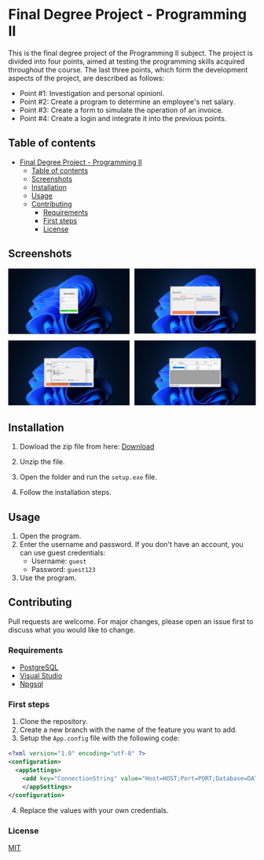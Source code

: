 # Final Degree Project - Programming II

This is the final degree project of the Programming II subject. The project is divided into four points, aimed at testing the programming skills acquired throughout the course. The last three points, which form the development aspects of the project, are described as follows:

- Point #1: Investigation and personal opinionl.
- Point #2: Create a program to determine an employee's net salary.
- Point #3: Create a form to simulate the operation of an invoice.
- Point #4: Create a login and integrate it into the previous points.

## Table of contents

- [Final Degree Project - Programming II](#final-degree-project---programming-ii)
  - [Table of contents](#table-of-contents)
  - [Screenshots](#screenshots)
  - [Installation](#installation)
  - [Usage](#usage)
  - [Contributing](#contributing)
    - [Requirements](#requirements)
    - [First steps](#first-steps)
    - [License](#license)

## Screenshots

<div style="display:grid;grid-template-columns:repeat(2,1fr);grid-gap:10px;">
    <div class="column">
        <img src="./assets/login.png" alt="Login" style="width:100%">
    </div>
    <div class="column">
        <img src="./assets/welcome.png" alt="Salary" style="width:100%">
    </div>
    <div class="column">
        <img src="./assets/neto-calc.png" alt="Invoice" style="width:100%">
    </div>
    <div class="column">
        <img src="./assets/invoice.png" alt="Invoice" style="width:100%">
    </div>
</div>

## Installation

1. Dowload the zip file from here: [Download](https://github.com/isaacismaelx14/finalDegreeProjectP2/releases/download/1.0.0/final-project_1.0.0.zip)

2. Unzip the file.
3. Open the folder and run the `setup.exe` file.
4. Follow the installation steps.

## Usage

1. Open the program.
2. Enter the username and password. If you don't have an account, you can use guest credentials:
    - Username: `guest`
    - Password: `guest123`
3. Use the program.

## Contributing

Pull requests are welcome. For major changes, please open an issue first to discuss what you would like to change.

### Requirements
- [PostgreSQL](https://www.postgresql.org/download/)
- [Visual Studio](https://visualstudio.microsoft.com/es/downloads/)
- [Npgsql](https://www.npgsql.org/doc/index.html)


### First steps

1. Clone the repository.
2. Create a new branch with the name of the feature you want to add.
3. Setup the `App.config` file with the following code:

```xml
<?xml version="1.0" encoding="utf-8" ?>
<configuration>
  <appSettings>
    <add key="ConnectionString" value="Host=HOST;Port=PORT;Database=DATABASE;Username=USERNAME;Password=PASSWORD;"/>
    </appSettings>
</configuration>
```

4. Replace the values with your own credentials.

### License

[MIT](LICENSE)
